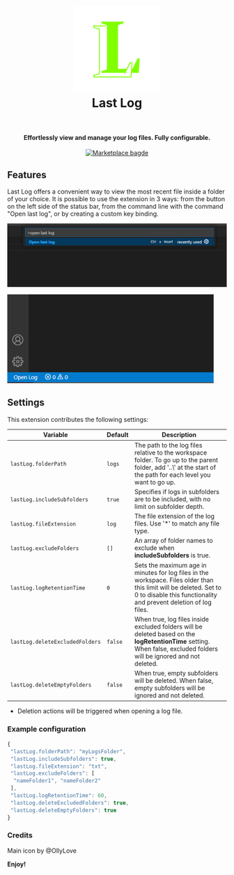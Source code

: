 <div style="max-width: 1280px">

<h1 align="center">
 <br>
 <img src="https://github.com/ai-autocoder/vscode-last-log/blob/main/resources/logo.png?raw=true" width="200" alt="Logo">
 <br>
 Last Log
 <br>
 <br>
</h1>

<h4 align="center">Effortlessly view and manage your log files. Fully configurable.</h4>

<p align="center">
 <a href="https://marketplace.visualstudio.com/items?itemName=FrancescoAnzalone.vscode-last-log">
 <img src="https://vsmarketplacebadges.dev/version/FrancescoAnzalone.vscode-last-log.png?label=Last%20Log" alt="Marketplace bagde"></a>
</p>

## Features

Last Log offers a convenient way to view the most recent file inside a folder of your choice.
It is possible to use the extension in 3 ways: from the button on the left side of the status bar, from the command line with the command "Open last log", or by creating a custom key binding.

![command](resources/command-line.png)

![status bar](resources/status-bar.png)

## Settings

This extension contributes the following settings:

| Variable                        | Default | Description                                                                                                                                                                            |
| ------------------------------- | ------- | -------------------------------------------------------------------------------------------------------------------------------------------------------------------------------------- |
| `lastLog.folderPath`            | `logs`  | The path to the log files relative to the workspace folder. To go up to the parent folder, add '..\\' at the start of the path for each level you want to go up.                       |
| `lastLog.includeSubfolders`     | `true`  | Specifies if logs in subfolders are to be included, with no limit on subfolder depth.                                                                                                  |
| `lastLog.fileExtension`         | `log`   | The file extension of the log files. Use '*' to match any file type.                                                                                                                   |
| `lastLog.excludeFolders`        | `[]`    | An array of folder names to exclude when __includeSubfolders__ is true.                                                                                                                |
| `lastLog.logRetentionTime`      | `0`     | Sets the maximum age in minutes for log files in the workspace. Files older than this limit will be deleted. Set to 0 to disable this functionality and prevent deletion of log files. |
| `lastLog.deleteExcludedFolders` | `false` | When true, log files inside excluded folders will be deleted based on the __logRetentionTime__ setting. When false, excluded folders will be ignored and not deleted.                  |
| `lastLog.deleteEmptyFolders`    | `false` | When true, empty subfolders will be deleted. When false, empty subfolders will be ignored and not deleted.                                                                             |

* Deletion actions will be triggered when opening a log file.

### Example configuration

```js
{
 "lastLog.folderPath": "myLogsFolder",
 "lastLog.includeSubfolders": true,
 "lastLog.fileExtension": "txt",
 "lastLog.excludeFolders": [
  "nameFolder1", "nameFolder2"
 ],
 "lastLog.logRetentionTime": 60,
 "lastLog.deleteExcludedFolders": true,
 "lastLog.deleteEmptyFolders": true
}
```

### Credits

Main icon by @OllyLove

**Enjoy!**

</div>
